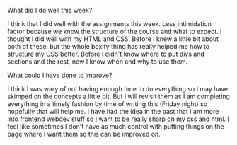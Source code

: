 What did I do well this week?

  I think that I did well with the assignments this week. Less intimidation factor because we know the structure of the course and what to expect. I thought I did well with my HTML and CSS. Before I knew a little bit about both of these, but the whole boxify thing has really helped me how to structure my CSS better. Before I didn't know where to put divs and sections and the rest, now I know when and why to use them.

What could I have done to improve?

  I think I was wary of not having enough time to do everything so I may have skimped on the concepts a little bit. But I will revisit them as I am completing everything in a timely fashion by time of writing this (Friday night) so hopefully that will help me. I have had the idea in the past that I am more into frontend webdev stuff so I want to be really sharp on my css and html. I feel like sometimes I don't have as much control with putting things on the page where I want them so this can be improved on.
